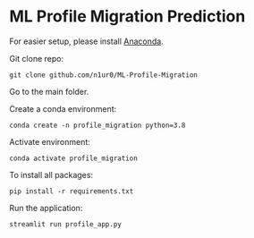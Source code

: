 # ML Profile Migration Prediction


For easier setup, please install [Anaconda](https://www.anaconda.com/).

Git clone repo:
```
git clone github.com/n1ur0/ML-Profile-Migration
```

Go to the main folder.

Create a conda environment:
```
conda create -n profile_migration python=3.8
```
Activate environment:

```
conda activate profile_migration
```

To install all packages:
```
pip install -r requirements.txt
```

Run the application:

```
streamlit run profile_app.py
```
